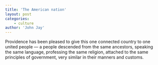 ```yaml
---
title: 'The American nation'
layout: post
categories:
    - culture
author: 'John Jay'
---
```


Providence has been pleased to give this one connected country to one united people — a people descended from the same ancestors, speaking the same language, professing the same religion, attached to the same principles of government, very similar in their manners and customs.